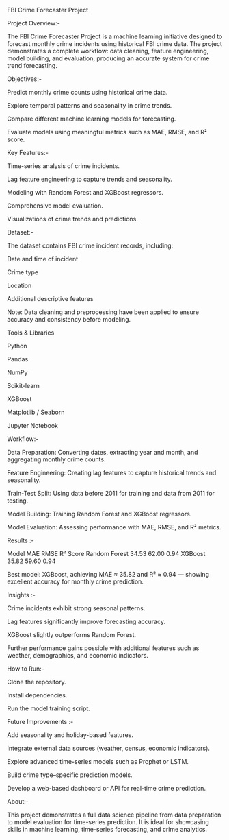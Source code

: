 FBI Crime Forecaster Project

Project Overview:-

The FBI Crime Forecaster Project is a machine learning initiative designed to forecast monthly crime incidents using historical FBI crime data.
The project demonstrates a complete workflow: data cleaning, feature engineering, model building, and evaluation, producing an accurate system for crime trend forecasting.

Objectives:-

Predict monthly crime counts using historical crime data.

Explore temporal patterns and seasonality in crime trends.

Compare different machine learning models for forecasting.

Evaluate models using meaningful metrics such as MAE, RMSE, and R² score.

Key Features:-

Time-series analysis of crime incidents.

Lag feature engineering to capture trends and seasonality.

Modeling with Random Forest and XGBoost regressors.

Comprehensive model evaluation.

Visualizations of crime trends and predictions.

Dataset:-

The dataset contains FBI crime incident records, including:

Date and time of incident

Crime type

Location

Additional descriptive features

Note: Data cleaning and preprocessing have been applied to ensure accuracy and consistency before modeling.

Tools & Libraries

Python

Pandas

NumPy

Scikit-learn

XGBoost

Matplotlib / Seaborn

Jupyter Notebook

Workflow:-

Data Preparation: Converting dates, extracting year and month, and aggregating monthly crime counts.

Feature Engineering: Creating lag features to capture historical trends and seasonality.

Train-Test Split: Using data before 2011 for training and data from 2011 for testing.

Model Building: Training Random Forest and XGBoost regressors.

Model Evaluation: Assessing performance with MAE, RMSE, and R² metrics.

Results :-

Model	MAE	RMSE	R² Score
Random Forest	34.53	62.00	0.94
XGBoost	35.82	59.60	0.94

Best model: XGBoost, achieving MAE ≈ 35.82 and R² ≈ 0.94 — showing excellent accuracy for monthly crime prediction.

Insights :-

Crime incidents exhibit strong seasonal patterns.

Lag features significantly improve forecasting accuracy.

XGBoost slightly outperforms Random Forest.

Further performance gains possible with additional features such as weather, demographics, and economic indicators.

How to Run:-

Clone the repository.

Install dependencies.

Run the model training script.


Future Improvements :-

Add seasonality and holiday-based features.

Integrate external data sources (weather, census, economic indicators).

Explore advanced time-series models such as Prophet or LSTM.

Build crime type–specific prediction models.

Develop a web-based dashboard or API for real-time crime prediction.

About:-

This project demonstrates a full data science pipeline from data preparation to model evaluation for time-series prediction.
It is ideal for showcasing skills in machine learning, time-series forecasting, and crime analytics.

